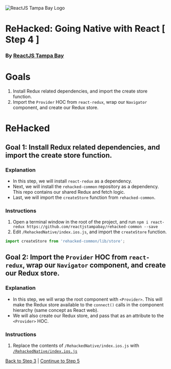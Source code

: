![ReactJS Tampa Bay Logo](https://avatars2.githubusercontent.com/u/18738421?v=3&s=200)

# ReHacked: Going Native with React [ Step 4 ]
### By [ReactJS Tampa Bay](http://www.meetup.com/ReactJS-Tampa-Bay/)

# Goals

1. Install Redux related dependencies, and import the create store function.
1. Import the `Provider` HOC from `react-redux`, wrap our `Navigator` component, and create our Redux store.

# ReHacked

## Goal 1: Install Redux related dependencies, and import the create store function.

### Explanation

* In this step, we will install `react-redux` as a dependency.  
* Next, we will install the `rehacked-common` repository as a dependency. This repo contains our shared Redux and fetch logic.
* Last, we will import the `createStore` function from `rehacked-common`.

### Instructions

1. Open a terminal window in the root of the project, and run `npm i react-redux https://github.com/reactjstampabay/rehacked-common --save`
1. Edit `/RehackedNative/index.ios.js`, and import the `createStore` function.
```javascript
import createStore from 'rehacked-common/lib/store';
```

## Goal 2: Import the `Provider` HOC from `react-redux`, wrap our `Navigator` component, and create our Redux store.

### Explanation

* In this step, we will wrap the root component with `<Provider>`.  This will make the Redux store available to the `connect()` calls in the component hierarchy (same concept as React web).
* We will also create our Redux store, and pass that as an attribute to the `<Provider>` HOC.

### Instructions

1. Replace the contents of `/RehackedNative/index.ios.js` with [`/RehackedNative/index.ios.js`](https://raw.githubusercontent.com/reactjstampabay/RehackedNative/step-4/index.ios.js)

[Back to Step 3](https://github.com/reactjstampabay/RehackedNative/tree/step-3) | [Continue to Step 5](https://github.com/reactjstampabay/RehackedNative/tree/step-5)
